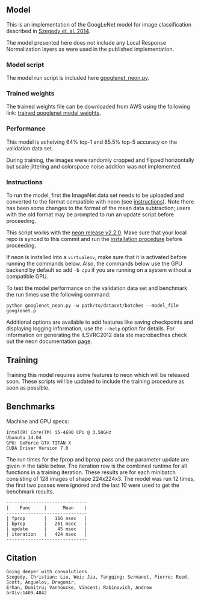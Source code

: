 ## Model

This is an implementation of the GoogLeNet model for image classification described in [Szegedy et. al. 2014](http://arxiv.org/pdf/1409.4842.pdf).

The model presented here does not include any Local Response Normalization layers as were used in the published implementation.

### Model script

The model run script is included here [googlenet_neon.py](./googlenet_neon.py).


### Trained weights

The trained weights file can be downloaded from AWS using the following link:
[trained googlenet model weights][S3_WEIGHTS_FILE].

[S3_WEIGHTS_FILE]: https://s3-us-west-1.amazonaws.com/nervana-modelzoo/googlenet/googlenet.p

### Performance
This model is acheiving 64% top-1 and 85.5% top-5 accuracy on the validation data set.

During training, the images were randomly cropped and flipped horizontally but scale jittering and colorspace noise addition was not implemented.


### Instructions
To run the model, first the ImageNet data set needs to be uploaded and converted to the format compatible with neon (see  [instructions](http://neon.nervanasys.com/docs/latest/datasets.html#imagenet)).  Note there has been some changes to the format of the mean data subtraction; users with the old format may be prompted to run an update script before proceeding.


This script works with the [neon release v2.2.0](https://github.com/NervanaSystems/neon/tree/v2.2.0).  Make sure that your local repo is synced to this commit and run the [installation procedure](http://neon.nervanasys.com/docs/latest/installation.html) before proceeding.


If neon is installed into a `virtualenv`, make sure that it is activated before running the commands below.  Also, the commands below use the GPU backend by default so add `-b cpu` if you are running on a system without a compatible GPU.


To test the model performance on the validation data set and benchmark the run times use the following command:
```
python googlenet_neon.py -w path/to/dataset/batches --model_file googlenet.p
```

Additional options are available to add features like saving checkpoints and displaying logging information, use the `--help` option for details.  For information on generating the ILSVRC2012 data ste macrobacthes check out the
neon documentation [page](http://neon.nervanasys.com/docs/latest/datasets.html#imagenet).

## Training
Training this model requires some features to neon which will be released soon.  These scripts will be updated to include the training procedure as soon as possible.

## Benchmarks

Machine and GPU specs:
```
Intel(R) Core(TM) i5-4690 CPU @ 3.50GHz
Ubunutu 14.04
GPU: GeForce GTX TITAN X
CUDA Driver Version 7.0
```

The run times for the fprop and bprop pass and the parameter update are given in the table below.  The iteration row is the combined runtime for all functions in a training iteration.  These results are for each minibatch consisting of 128 images of shape 224x224x3.  The model was run 12 times, the first two passes were ignored and the last 10 were used to get the benchmark results.
```
------------------------------
|    Func     |      Mean    |
------------------------------
| fprop       |   116 msec   |
| bprop       |   261 msec   |
| update      |    45 msec   |
| iteration   |   424 msec   |
------------------------------
```


## Citation

```
Going deeper with convolutions
Szegedy, Christian; Liu, Wei; Jia, Yangqing; Sermanet, Pierre; Reed, Scott; Anguelov, Dragomir;
Erhan, Dumitru; Vanhoucke, Vincent; Rabinovich, Andrew
arXiv:1409.4842
```

